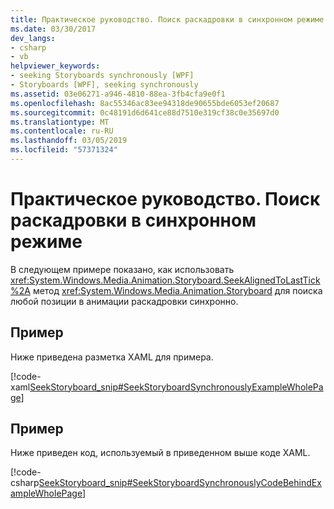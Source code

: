 ```yaml
---
title: Практическое руководство. Поиск раскадровки в синхронном режиме
ms.date: 03/30/2017
dev_langs:
- csharp
- vb
helpviewer_keywords:
- seeking Storyboards synchronously [WPF]
- Storyboards [WPF], seeking synchronously
ms.assetid: 03e06271-a946-4810-88ea-3fb4cfa9e0f1
ms.openlocfilehash: 8ac55346ac83ee94318de90655bde6053ef20687
ms.sourcegitcommit: 0c48191d6d641ce88d7510e319cf38c0e35697d0
ms.translationtype: MT
ms.contentlocale: ru-RU
ms.lasthandoff: 03/05/2019
ms.locfileid: "57371324"
---
```

# <a name="how-to-seek-a-storyboard-synchronously"></a>Практическое руководство. Поиск раскадровки в синхронном режиме
В следующем примере показано, как использовать <xref:System.Windows.Media.Animation.Storyboard.SeekAlignedToLastTick%2A> метод <xref:System.Windows.Media.Animation.Storyboard> для поиска любой позиции в анимации раскадровки синхронно.  
  
## <a name="example"></a>Пример  
 Ниже приведена разметка XAML для примера.  
  
 [!code-xaml[SeekStoryboard_snip#SeekStoryboardSynchronouslyExampleWholePage](~/samples/snippets/csharp/VS_Snippets_Wpf/SeekStoryboard_snip/CSharp/SeekStoryboardSynchronouslyExample.xaml#seekstoryboardsynchronouslyexamplewholepage)]  
  
## <a name="example"></a>Пример  
 Ниже приведен код, используемый в приведенном выше коде XAML.  
  
 [!code-csharp[SeekStoryboard_snip#SeekStoryboardSynchronouslyCodeBehindExampleWholePage](~/samples/snippets/csharp/VS_Snippets_Wpf/SeekStoryboard_snip/CSharp/SeekStoryboardSynchronouslyExample.xaml.cs#seekstoryboardsynchronouslycodebehindexamplewholepage)]
 
